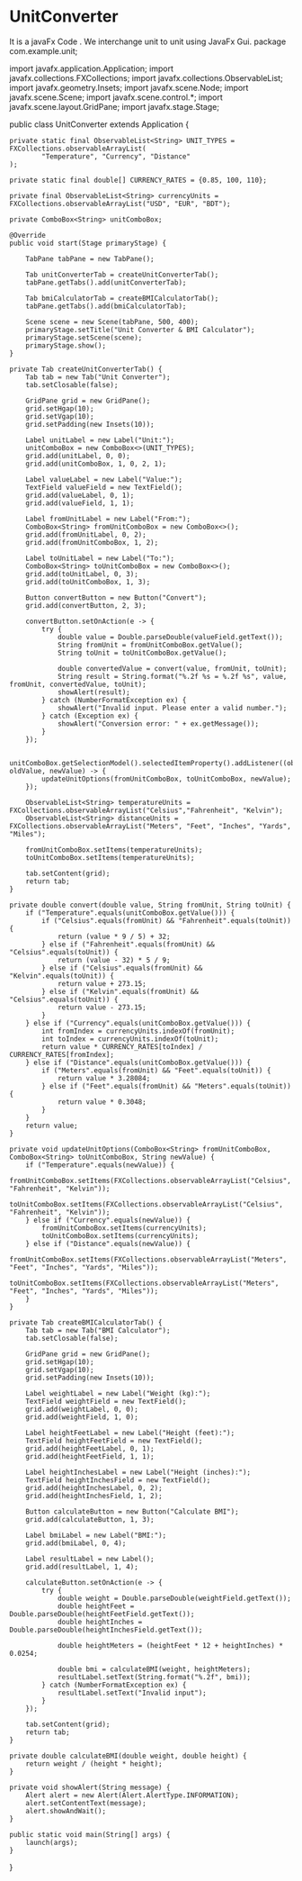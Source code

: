 # UnitConverter
It is a javaFx Code . We interchange unit to unit using JavaFx Gui.
package com.example.unit;

import javafx.application.Application;
import javafx.collections.FXCollections;
import javafx.collections.ObservableList;
import javafx.geometry.Insets;
import javafx.scene.Node;
import javafx.scene.Scene;
import javafx.scene.control.*;
import javafx.scene.layout.GridPane;
import javafx.stage.Stage;

public class UnitConverter extends Application {

    private static final ObservableList<String> UNIT_TYPES = FXCollections.observableArrayList(
            "Temperature", "Currency", "Distance"
    );

    private static final double[] CURRENCY_RATES = {0.85, 100, 110};

    private final ObservableList<String> currencyUnits = FXCollections.observableArrayList("USD", "EUR", "BDT");

    private ComboBox<String> unitComboBox;

    @Override
    public void start(Stage primaryStage) {

        TabPane tabPane = new TabPane();

        Tab unitConverterTab = createUnitConverterTab();
        tabPane.getTabs().add(unitConverterTab);

        Tab bmiCalculatorTab = createBMICalculatorTab();
        tabPane.getTabs().add(bmiCalculatorTab);

        Scene scene = new Scene(tabPane, 500, 400);
        primaryStage.setTitle("Unit Converter & BMI Calculator");
        primaryStage.setScene(scene);
        primaryStage.show();
    }

    private Tab createUnitConverterTab() {
        Tab tab = new Tab("Unit Converter");
        tab.setClosable(false);

        GridPane grid = new GridPane();
        grid.setHgap(10);
        grid.setVgap(10);
        grid.setPadding(new Insets(10));

        Label unitLabel = new Label("Unit:");
        unitComboBox = new ComboBox<>(UNIT_TYPES);
        grid.add(unitLabel, 0, 0);
        grid.add(unitComboBox, 1, 0, 2, 1);

        Label valueLabel = new Label("Value:");
        TextField valueField = new TextField();
        grid.add(valueLabel, 0, 1);
        grid.add(valueField, 1, 1);

        Label fromUnitLabel = new Label("From:");
        ComboBox<String> fromUnitComboBox = new ComboBox<>();
        grid.add(fromUnitLabel, 0, 2);
        grid.add(fromUnitComboBox, 1, 2);

        Label toUnitLabel = new Label("To:");
        ComboBox<String> toUnitComboBox = new ComboBox<>();
        grid.add(toUnitLabel, 0, 3);
        grid.add(toUnitComboBox, 1, 3);

        Button convertButton = new Button("Convert");
        grid.add(convertButton, 2, 3);

        convertButton.setOnAction(e -> {
            try {
                double value = Double.parseDouble(valueField.getText());
                String fromUnit = fromUnitComboBox.getValue();
                String toUnit = toUnitComboBox.getValue();

                double convertedValue = convert(value, fromUnit, toUnit);
                String result = String.format("%.2f %s = %.2f %s", value, fromUnit, convertedValue, toUnit);
                showAlert(result);
            } catch (NumberFormatException ex) {
                showAlert("Invalid input. Please enter a valid number.");
            } catch (Exception ex) {
                showAlert("Conversion error: " + ex.getMessage());
            }
        });

        unitComboBox.getSelectionModel().selectedItemProperty().addListener((observable, oldValue, newValue) -> {
            updateUnitOptions(fromUnitComboBox, toUnitComboBox, newValue);
        });

        ObservableList<String> temperatureUnits = FXCollections.observableArrayList("Celsius","Fahrenheit", "Kelvin");
        ObservableList<String> distanceUnits = FXCollections.observableArrayList("Meters", "Feet", "Inches", "Yards", "Miles");

        fromUnitComboBox.setItems(temperatureUnits);
        toUnitComboBox.setItems(temperatureUnits);

        tab.setContent(grid);
        return tab;
    }

    private double convert(double value, String fromUnit, String toUnit) {
        if ("Temperature".equals(unitComboBox.getValue())) {
            if ("Celsius".equals(fromUnit) && "Fahrenheit".equals(toUnit)) {
                return (value * 9 / 5) + 32;
            } else if ("Fahrenheit".equals(fromUnit) && "Celsius".equals(toUnit)) {
                return (value - 32) * 5 / 9;
            } else if ("Celsius".equals(fromUnit) && "Kelvin".equals(toUnit)) {
                return value + 273.15;
            } else if ("Kelvin".equals(fromUnit) && "Celsius".equals(toUnit)) {
                return value - 273.15;
            }
        } else if ("Currency".equals(unitComboBox.getValue())) {
            int fromIndex = currencyUnits.indexOf(fromUnit);
            int toIndex = currencyUnits.indexOf(toUnit);
            return value * CURRENCY_RATES[toIndex] / CURRENCY_RATES[fromIndex];
        } else if ("Distance".equals(unitComboBox.getValue())) {
            if ("Meters".equals(fromUnit) && "Feet".equals(toUnit)) {
                return value * 3.28084;
            } else if ("Feet".equals(fromUnit) && "Meters".equals(toUnit)) {
                return value * 0.3048;
            }
        }
        return value;
    }

    private void updateUnitOptions(ComboBox<String> fromUnitComboBox, ComboBox<String> toUnitComboBox, String newValue) {
        if ("Temperature".equals(newValue)) {
            fromUnitComboBox.setItems(FXCollections.observableArrayList("Celsius", "Fahrenheit", "Kelvin"));
            toUnitComboBox.setItems(FXCollections.observableArrayList("Celsius", "Fahrenheit", "Kelvin"));
        } else if ("Currency".equals(newValue)) {
            fromUnitComboBox.setItems(currencyUnits);
            toUnitComboBox.setItems(currencyUnits);
        } else if ("Distance".equals(newValue)) {
            fromUnitComboBox.setItems(FXCollections.observableArrayList("Meters", "Feet", "Inches", "Yards", "Miles"));
            toUnitComboBox.setItems(FXCollections.observableArrayList("Meters", "Feet", "Inches", "Yards", "Miles"));
        }
    }

    private Tab createBMICalculatorTab() {
        Tab tab = new Tab("BMI Calculator");
        tab.setClosable(false);

        GridPane grid = new GridPane();
        grid.setHgap(10);
        grid.setVgap(10);
        grid.setPadding(new Insets(10));

        Label weightLabel = new Label("Weight (kg):");
        TextField weightField = new TextField();
        grid.add(weightLabel, 0, 0);
        grid.add(weightField, 1, 0);

        Label heightFeetLabel = new Label("Height (feet):");
        TextField heightFeetField = new TextField();
        grid.add(heightFeetLabel, 0, 1);
        grid.add(heightFeetField, 1, 1);

        Label heightInchesLabel = new Label("Height (inches):");
        TextField heightInchesField = new TextField();
        grid.add(heightInchesLabel, 0, 2);
        grid.add(heightInchesField, 1, 2);

        Button calculateButton = new Button("Calculate BMI");
        grid.add(calculateButton, 1, 3);

        Label bmiLabel = new Label("BMI:");
        grid.add(bmiLabel, 0, 4);

        Label resultLabel = new Label();
        grid.add(resultLabel, 1, 4);

        calculateButton.setOnAction(e -> {
            try {
                double weight = Double.parseDouble(weightField.getText());
                double heightFeet = Double.parseDouble(heightFeetField.getText());
                double heightInches = Double.parseDouble(heightInchesField.getText());

                double heightMeters = (heightFeet * 12 + heightInches) * 0.0254;

                double bmi = calculateBMI(weight, heightMeters);
                resultLabel.setText(String.format("%.2f", bmi));
            } catch (NumberFormatException ex) {
                resultLabel.setText("Invalid input");
            }
        });

        tab.setContent(grid);
        return tab;
    }

    private double calculateBMI(double weight, double height) {
        return weight / (height * height);
    }

    private void showAlert(String message) {
        Alert alert = new Alert(Alert.AlertType.INFORMATION);
        alert.setContentText(message);
        alert.showAndWait();
    }

    public static void main(String[] args) {
        launch(args);
    }
}

